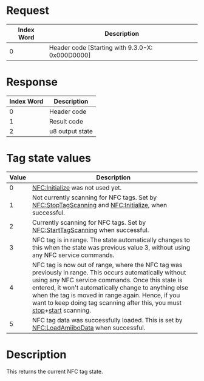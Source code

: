 # Request

| Index Word | Description                                       |
|------------|---------------------------------------------------|
| 0          | Header code \[Starting with 9.3.0-X: 0x000D0000\] |

# Response

| Index Word | Description     |
|------------|-----------------|
| 0          | Header code     |
| 1          | Result code     |
| 2          | u8 output state |

# Tag state values

| Value | Description                                                                                                                                                                                                                                                                                                                                                                                                             |
|-------|-------------------------------------------------------------------------------------------------------------------------------------------------------------------------------------------------------------------------------------------------------------------------------------------------------------------------------------------------------------------------------------------------------------------------|
| 0     | [NFC:Initialize](NFC:Initialize "wikilink") was not used yet.                                                                                                                                                                                                                                                                                                                                                           |
| 1     | Not currently scanning for NFC tags. Set by [NFC:StopTagScanning](NFC:StopTagScanning "wikilink") and [NFC:Initialize](NFC:Initialize "wikilink"), when successful.                                                                                                                                                                                                                                                     |
| 2     | Currently scanning for NFC tags. Set by [NFC:StartTagScanning](NFC:StartTagScanning "wikilink") when successful.                                                                                                                                                                                                                                                                                                        |
| 3     | NFC tag is in range. The state automatically changes to this when the state was previous value 3, without using any NFC service commands.                                                                                                                                                                                                                                                                               |
| 4     | NFC tag is now out of range, where the NFC tag was previously in range. This occurs automatically without using any NFC service commands. Once this state is entered, it won't automatically change to anything else when the tag is moved in range again. Hence, if you want to keep doing tag scanning after this, you must [stop](NFC:StopTagScanning "wikilink")+[start](NFC:StartTagScanning "wikilink") scanning. |
| 5     | NFC tag data was successfully loaded. This is set by [NFC:LoadAmiiboData](NFC:LoadAmiiboData "wikilink") when successful.                                                                                                                                                                                                                                                                                               |

# Description

This returns the current NFC tag state.